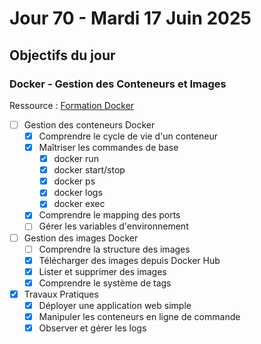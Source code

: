 # Jour 70 - Mardi 17 Juin 2025

## Objectifs du jour

### Docker - Gestion des Conteneurs et Images

Ressource : [Formation Docker](https://github.com/HachemiH/formation-docker)

- [ ] Gestion des conteneurs Docker
  - [X] Comprendre le cycle de vie d'un conteneur
  - [X] Maîtriser les commandes de base
    - [X] docker run
    - [X] docker start/stop
    - [X] docker ps
    - [X] docker logs
    - [X] docker exec
  - [X] Comprendre le mapping des ports
  - [ ] Gérer les variables d'environnement

- [ ] Gestion des images Docker
  - [ ] Comprendre la structure des images
  - [X] Télécharger des images depuis Docker Hub
  - [X] Lister et supprimer des images
  - [X] Comprendre le système de tags

- [X] Travaux Pratiques
  - [X] Déployer une application web simple
  - [X] Manipuler les conteneurs en ligne de commande
  - [X] Observer et gérer les logs 

